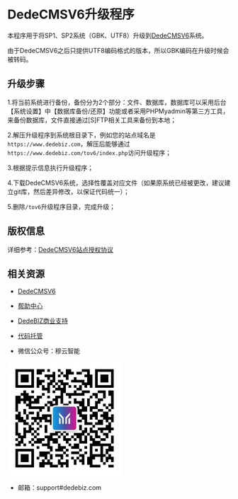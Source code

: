 # DedeCMSV6升级程序

本程序用于将SP1、SP2系统（GBK、UTF8）升级到[DedeCMSV6](https://www.dedebiz.com/download)系统。

由于DedeCMSV6之后只提供UTF8编码格式的版本，所以GBK编码在升级时候会被转码。

## 升级步骤

1.将当前系统进行备份，备份分为2个部分：文件、数据库，数据库可以采用后台【系统设置】中【数据库备份/还原】功能或者采用PHPMyadmin等第三方工具，来备份数据库，文件直接通过[S]FTP相关工具来备份到本地；

2.解压升级程序到系统根目录下，例如您的站点域名是`https://www.dedebiz.com`，解压后能够通过`https://www.dedebiz.com/tov6/index.php`访问升级程序；

3.根据提示信息执行升级程序；

4.下载DedeCMSV6系统，选择性覆盖对应文件（如果原系统已经被更改，建议建立git库，然后差异修改，以保证代码统一）；

5.删除`/tov6`升级程序目录，完成升级；

## 版权信息

详细参考：[DedeCMSV6站点授权协议](https://www.dedebiz.com/license)

## 相关资源

- [DedeCMSV6](https://www.dedebiz.com)

- [帮助中心](https://www.dedebiz.com/help)

- [DedeBIZ商业支持](https://www.dedebiz.com)

- [代码托管](https://www.dedebiz.com/git)

- 微信公众号：穆云智能

![微信公众号：穆云智能](static/img/muyun_wechat_qr.png)

- 邮箱：support#dedebiz.com